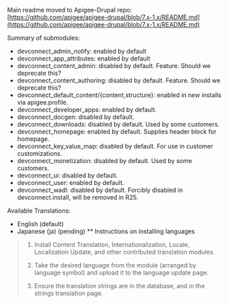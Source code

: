 Main readme moved to Apigee-Drupal repo: [https://github.com/apigee/apigee-drupal/blob/7.x-1.x/README.md](https://github.com/apigee/apigee-drupal/blob/7.x-1.x/README.md)

Summary of submodules:
* devconnect_admin_notify: enabled by default
* devconnect_app_attributes: enabled by default
* devconnect_content_admin: disabled by default. Feature. Should we deprecate this?
* devconnect_content_authoring: disabled by default. Feature. Should we deprecate this?
* devconnect_default_content/{content,structure}: enabled in new installs via apigee.profile.
* devconnect_developer_apps: enabled by default.
* devconnect_docgen: disabled by default.
* devconnect_downloads: disabled by default. Used by some customers.
* devconnect_homepage: enabled by default. Supplies header block for homepage.
* devconnect_key_value_map: disabled by default. For use in customer customizations.
* devconnect_monetization: disabled by default. Used by some customers.
* devconnect_ui: disabled by default.
* devconnect_user: enabled by default.
* devconnect_wadl: disabled by default. Forcibly disabled in devconnect.install, will be removed in R25.

Available Translations:

* English (default)
* Japanese (ja) (pending)
** Instructions on installing languages
> 1) Install Content Translation, Internationalization, Locale, Localization Update, and other contributed
> translation modules.
>
> 2) Take the desired language from the module (arranged by language symbol)
> and upload it to the language update page.
>
> 3) Ensure the translation strings are in the database, and in the strings translation page.


